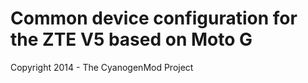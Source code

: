 Common device configuration for the ZTE V5 based on Moto G
===============================

Copyright 2014 - The CyanogenMod Project
